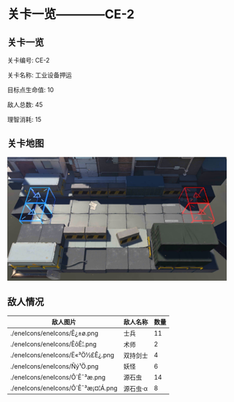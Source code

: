 # 关卡一览————CE-2


## 关卡一览

关卡编号: CE-2

关卡名称: 工业设备押运

目标点生命值: 10

敌人总数: 45

理智消耗: 15


## 关卡地图
![CE-2](./oprMap/CE-2.png)

## 敌人情况

| 敌人图片 | 敌人名称 | 数量  |
|---------|-----|-----|
| ./eneIcons/eneIcons/Ê¿±ø.png| 士兵  |   11  |
| ./eneIcons/eneIcons/ÊõÊ¦.png| 术师  |   2  |
| ./eneIcons/eneIcons/Ë«³Ö½£Ê¿.png| 双持剑士  |   4  |
| ./eneIcons/eneIcons/Ñý¹Ö.png| 妖怪  |   6  |
| ./eneIcons/eneIcons/Ô´Ê¯³æ.png| 源石虫  |   14  |
| ./eneIcons/eneIcons/Ô´Ê¯³æ¡¤¦Á.png| 源石虫·α  |   8  |
